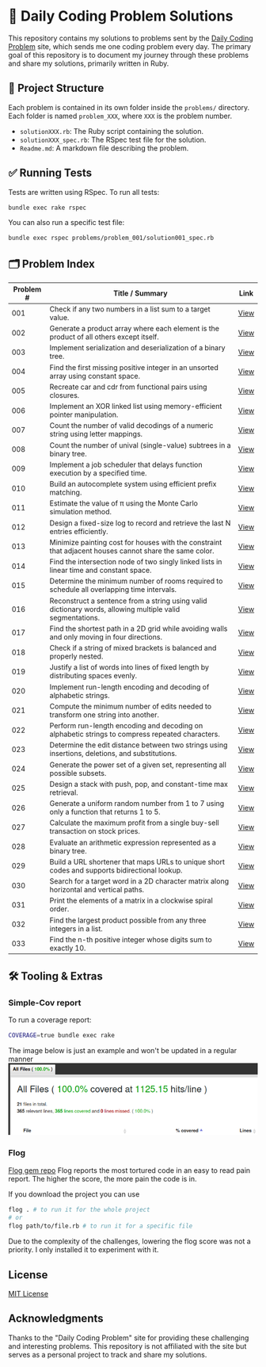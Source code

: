 # 🧠 Daily Coding Problem Solutions

This repository contains my solutions to problems sent by the [Daily Coding Problem](https://www.dailycodingproblem.com/) site, which sends me one coding problem every day. The primary goal of this repository is to document my journey through these problems and share my solutions, primarily written in Ruby.

## 🧱 Project Structure

Each problem is contained in its own folder inside the `problems/` directory. Each folder is named `problem_XXX`, where `XXX` is the problem number.

- `solutionXXX.rb`: The Ruby script containing the solution.
- `solutionXXX_spec.rb`: The RSpec test file for the solution.
- `Readme.md`: A markdown file describing the problem.

## ✅ Running Tests

Tests are written using RSpec. To run all tests:

```bash
bundle exec rake rspec
```
You can also run a specific test file:
```bash
bundle exec rspec problems/problem_001/solution001_spec.rb
```

<!-- problem-index:start -->

## 🗂 Problem Index

| Problem # | Title / Summary | Link |
|-----------|------------------|------|
| 001 | Check if any two numbers in a list sum to a target value. | [View](problems/problem_001) |
| 002 | Generate a product array where each element is the product of all others except itself. | [View](problems/problem_002) |
| 003 | Implement serialization and deserialization of a binary tree. | [View](problems/problem_003) |
| 004 | Find the first missing positive integer in an unsorted array using constant space. | [View](problems/problem_004) |
| 005 | Recreate car and cdr from functional pairs using closures. | [View](problems/problem_005) |
| 006 | Implement an XOR linked list using memory-efficient pointer manipulation. | [View](problems/problem_006) |
| 007 | Count the number of valid decodings of a numeric string using letter mappings. | [View](problems/problem_007) |
| 008 | Count the number of unival (single-value) subtrees in a binary tree. | [View](problems/problem_008) |
| 009 | Implement a job scheduler that delays function execution by a specified time. | [View](problems/problem_009) |
| 010 | Build an autocomplete system using efficient prefix matching. | [View](problems/problem_010) |
| 011 | Estimate the value of π using the Monte Carlo simulation method. | [View](problems/problem_011) |
| 012 | Design a fixed-size log to record and retrieve the last N entries efficiently. | [View](problems/problem_012) |
| 013 | Minimize painting cost for houses with the constraint that adjacent houses cannot share the same color. | [View](problems/problem_013) |
| 014 | Find the intersection node of two singly linked lists in linear time and constant space. | [View](problems/problem_014) |
| 015 | Determine the minimum number of rooms required to schedule all overlapping time intervals. | [View](problems/problem_015) |
| 016 | Reconstruct a sentence from a string using valid dictionary words, allowing multiple valid segmentations. | [View](problems/problem_016) |
| 017 | Find the shortest path in a 2D grid while avoiding walls and only moving in four directions. | [View](problems/problem_017) |
| 018 | Check if a string of mixed brackets is balanced and properly nested. | [View](problems/problem_018) |
| 019 | Justify a list of words into lines of fixed length by distributing spaces evenly. | [View](problems/problem_019) |
| 020 | Implement run-length encoding and decoding of alphabetic strings. | [View](problems/problem_020) |
| 021 | Compute the minimum number of edits needed to transform one string into another. | [View](problems/problem_021) |
| 022 | Perform run-length encoding and decoding on alphabetic strings to compress repeated characters. | [View](problems/problem_022) |
| 023 | Determine the edit distance between two strings using insertions, deletions, and substitutions. | [View](problems/problem_023) |
| 024 | Generate the power set of a given set, representing all possible subsets. | [View](problems/problem_024) |
| 025 | Design a stack with push, pop, and constant-time max retrieval. | [View](problems/problem_025) |
| 026 | Generate a uniform random number from 1 to 7 using only a function that returns 1 to 5. | [View](problems/problem_026) |
| 027 | Calculate the maximum profit from a single buy-sell transaction on stock prices. | [View](problems/problem_027) |
| 028 | Evaluate an arithmetic expression represented as a binary tree. | [View](problems/problem_028) |
| 029 | Build a URL shortener that maps URLs to unique short codes and supports bidirectional lookup. | [View](problems/problem_029) |
| 030 | Search for a target word in a 2D character matrix along horizontal and vertical paths. | [View](problems/problem_030) |
| 031 | Print the elements of a matrix in a clockwise spiral order. | [View](problems/problem_031) |
| 032 | Find the largest product possible from any three integers in a list. | [View](problems/problem_032) |
| 033 | Find the n-th positive integer whose digits sum to exactly 10. | [View](problems/problem_033) |


<!-- problem-index:end -->

## 🛠 Tooling & Extras

### Simple-Cov report

To run a coverage report:
```bash
COVERAGE=true bundle exec rake
```
The image below is just an example and won't be updated in a regular manner
![Test Coverage](assets/coverage_screenshot.png)

### Flog
[Flog gem repo](https://github.com/seattlerb/flog)
Flog reports the most tortured code in an easy to read pain report. The higher the score, the more pain the code is in.

If you download the project you can use
```bash
flog . # to run it for the whole project
# or
flog path/to/file.rb # to run it for a specific file
```

Due to the complexity of the challenges, lowering the flog score was not a priority.
I only installed it to experiment with it.

## License
[MIT License](https://opensource.org/licenses/MIT)

## Acknowledgments

Thanks to the "Daily Coding Problem" site for providing these challenging and interesting problems. This repository is not affiliated with the site but serves as a personal project to track and share my solutions.